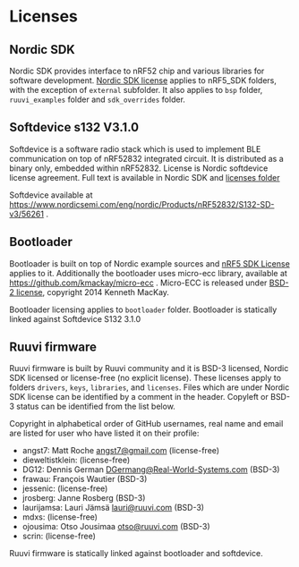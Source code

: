# Licenses 

## Nordic SDK
Nordic SDK provides interface to nRF52 chip and various libraries for software development. [Nordic SDK license](<licenses/Nordic SDK license.md>) applies to nRF5_SDK folders, with the exception of `external` subfolder. It also applies to `bsp` folder, `ruuvi_examples` folder and `sdk_overrides` folder.

## Softdevice s132 V3.1.0
Softdevice is a software radio stack which is used to implement BLE communication on top of nRF52832 integrated circuit. It is distributed as a binary only, embedded within nRF52832.
License is Nordic softdevice license agreement. Full text is available in Nordic SDK and [licenses folder](<licenses/Nordic Softdevice License.md>)

Softdevice available at https://www.nordicsemi.com/eng/nordic/Products/nRF52832/S132-SD-v3/56261 .

## Bootloader
Bootloader is built on top of Nordic example sources and [nRF5 SDK License](<licenses/Noric SDK Licesnse.md>) applies to it. Additionally the bootloader uses micro-ecc library, available at https://github.com/kmackay/micro-ecc . Micro-ECC is released under [BSD-2 license](<licenses/micro-ecc.md>), copyright 2014 Kenneth MacKay.

Bootloader licensing applies to `bootloader` folder. 
Bootloader is statically linked against Softdevice S132 3.1.0

## Ruuvi firmware
Ruuvi firmware is built by Ruuvi community and it is BSD-3 licensed, Nordic SDK licensed or license-free (no explicit license).
These licenses apply to folders `drivers`, `keys`, `libraries`, and `licenses`. 
Files which are under Nordic SDK license can be identified by a comment in the header. 
Copyleft or BSD-3 status can be identified from the list below.

Copyright in alphabetical order of GitHub usernames, real name and email are listed for user who have listed it on their profile:

* angst7: Matt Roche <angst7@gmail.com> (license-free)
* dieweltistklein: (license-free)
* DG12:   Dennis German <DGermang@Real-World-Systems.com> (BSD-3)
* frawau: François Wautier (BSD-3)
* jessenic: (license-free)
* jrosberg: Janne Rosberg (BSD-3)
* laurijamsa: Lauri Jämsä <lauri@ruuvi.com> (BSD-3)
* mdxs: (license-free)
* ojousima: Otso Jousimaa <otso@ruuvi.com> (BSD-3)
* scrin: (license-free)

Ruuvi firmware is statically linked against bootloader and softdevice. 
